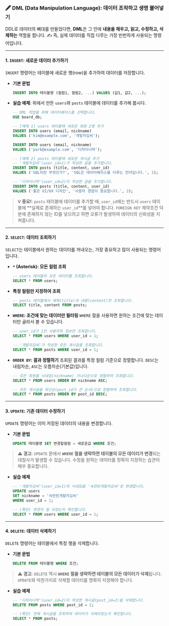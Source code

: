 ### 🖋️ DML (Data Manipulation Language): 데이터 조작하고 생명 불어넣기

DDL로 데이터의 뼈대를 만들었다면, **DML**은 그 안에 **내용을 채우고, 읽고, 수정하고, 삭제하는** 역할을 합니다. ✍️ 즉, 실제 데이터를 직접 다루는 가장 빈번하게 사용되는 명령어입니다.

---

#### 1. `INSERT`: 새로운 데이터 추가하기

`INSERT` 명령어는 테이블에 새로운 행(row)을 추가하여 데이터를 저장합니다.

* **기본 문법**
    ```sql
    INSERT INTO 테이블명 (컬럼1, 컬럼2, ...) VALUES (값1, 값2, ...);
    ```

* **실습 예제**: 위에서 만든 `users`와 `posts` 테이블에 데이터를 추가해 봅시다.

    ```sql
    -- DML 작업을 위해 데이터베이스를 선택합니다.
    USE board_db;

    -- [예제 1] users 테이블에 새로운 회원 2명 추가
    INSERT INTO users (email, nickname) 
    VALUES ('kim@example.com', '개발자김씨');

    INSERT INTO users (email, nickname) 
    VALUES ('park@example.com', '디자이너박');

    -- [예제 2] posts 테이블에 새로운 게시글 추가
    -- '개발자김씨'(user_id=1)가 작성한 글을 추가합니다.
    INSERT INTO posts (title, content, user_id) 
    VALUES ('SQL이란 무엇인가?', 'SQL은 데이터베이스를 다루는 언어입니다.', 1);

    -- '디자이너박'(user_id=2)이 작성한 글을 추가합니다.
    INSERT INTO posts (title, content, user_id) 
    VALUES ('좋은 UI/UX 디자인', '사용자 경험이 중요합니다.', 2);
    ```

> **💡 중요!**: `posts` 테이블에 데이터를 추가할 때, `user_id`에는 반드시 `users` 테이블에 **실제로 존재하는 `user_id`**를 넣어야 합니다. `FOREIGN KEY` 제약조건 덕분에 존재하지 않는 ID를 넣으려고 하면 오류가 발생하여 데이터의 신뢰성을 지켜줍니다.

---

#### 2. `SELECT`: 데이터 조회하기

`SELECT`는 테이블에서 원하는 데이터를 꺼내오는, 가장 중요하고 많이 사용되는 명령어입니다.

* **`*` (Asterisk): 모든 컬럼 조회**
    ```sql
    -- users 테이블의 모든 데이터를 조회합니다.
    SELECT * FROM users;
    ```

* **특정 컬럼만 지정하여 조회**
    ```sql
    -- posts 테이블에서 제목(title)과 내용(content)만 조회합니다.
    SELECT title, content FROM posts;
    ```

* **`WHERE`: 조건에 맞는 데이터만 필터링**
    `WHERE` 절을 사용하면 원하는 조건에 맞는 데이터만 골라서 볼 수 있습니다.
    ```sql
    -- user_id가 1인 사용자의 정보만 조회합니다.
    SELECT * FROM users WHERE user_id = 1;

    -- '개발자김씨'가 작성한 모든 게시글을 조회합니다.
    SELECT * FROM posts WHERE user_id = 1;
    ```

* **`ORDER BY`: 결과 정렬하기**
    조회된 결과를 특정 컬럼 기준으로 정렬합니다. `DESC`는 내림차순, `ASC`는 오름차순(기본값)입니다.
    ```sql
    -- 모든 회원을 닉네임(nickname) 가나다순으로 정렬하여 조회합니다.
    SELECT * FROM users ORDER BY nickname ASC;

    -- 모든 게시글을 최신순(post_id가 큰 순서)으로 정렬하여 조회합니다.
    SELECT * FROM posts ORDER BY post_id DESC;
    ```

---

#### 3. `UPDATE`: 기존 데이터 수정하기

`UPDATE` 명령어는 이미 저장된 데이터의 내용을 변경합니다.

* **기본 문법**
    ```sql
    UPDATE 테이블명 SET 변경할컬럼 = 새로운값 WHERE 조건;
    ```

> **⚠️ 경고**: `UPDATE` 문에서 **`WHERE` 절을 생략하면 테이블의 모든 데이터가 변경**되는 대참사가 발생할 수 있습니다. 수정을 원하는 데이터를 정확히 지정하는 습관이 매우 중요합니다.

* **실습 예제**
    ```sql
    -- '개발자김씨'(user_id=1)의 닉네임을 '숙련된개발자김씨'로 변경합니다.
    UPDATE users
    SET nickname = '숙련된개발자김씨'
    WHERE user_id = 1;

    -- (확인) 변경이 잘 되었는지 확인합니다.
    SELECT * FROM users WHERE user_id = 1;
    ```

---

#### 4. `DELETE`: 데이터 삭제하기

`DELETE` 명령어는 테이블에서 특정 행을 삭제합니다.

* **기본 문법**
    ```sql
    DELETE FROM 테이블명 WHERE 조건;
    ```

> **⚠️ 경고**: `DELETE` 역시 **`WHERE` 절을 생략하면 테이블의 모든 데이터가 삭제**됩니다. `UPDATE`와 마찬가지로 삭제할 데이터를 명확히 지정해야 합니다.

* **실습 예제**
    ```sql
    -- '디자이너박'(user_id=2)이 작성한 게시글(post_id=2)을 삭제합니다.
    DELETE FROM posts WHERE post_id = 2;

    -- (확인) 전체 게시글을 조회하여 데이터가 삭제되었는지 확인합니다.
    SELECT * FROM posts;
    ```



